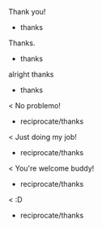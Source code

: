 Thank you!
* thanks

Thanks.
* thanks

alright thanks
* thanks

< No problemo!
* reciprocate/thanks

< Just doing my job!
* reciprocate/thanks

< You're welcome buddy!
* reciprocate/thanks

< :D
* reciprocate/thanks

